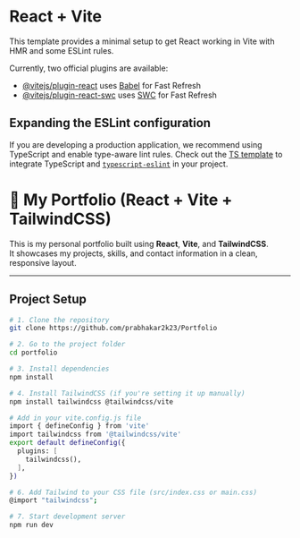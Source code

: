 # React + Vite

This template provides a minimal setup to get React working in Vite with HMR and some ESLint rules.

Currently, two official plugins are available:

- [@vitejs/plugin-react](https://github.com/vitejs/vite-plugin-react/blob/main/packages/plugin-react/README.md) uses [Babel](https://babeljs.io/) for Fast Refresh
- [@vitejs/plugin-react-swc](https://github.com/vitejs/vite-plugin-react-swc) uses [SWC](https://swc.rs/) for Fast Refresh

## Expanding the ESLint configuration

If you are developing a production application, we recommend using TypeScript and enable type-aware lint rules. Check out the [TS template](https://github.com/vitejs/vite/tree/main/packages/create-vite/template-react-ts) to integrate TypeScript and [`typescript-eslint`](https://typescript-eslint.io) in your project.



# 🌟 My Portfolio (React + Vite + TailwindCSS)

This is my personal portfolio built using **React**, **Vite**, and **TailwindCSS**.  
It showcases my projects, skills, and contact information in a clean, responsive layout.

---

##  Project Setup

```bash
# 1. Clone the repository
git clone https://github.com/prabhakar2k23/Portfolio

# 2. Go to the project folder
cd portfolio

# 3. Install dependencies
npm install

# 4. Install TailwindCSS (if you're setting it up manually)
npm install tailwindcss @tailwindcss/vite

# Add in your vite.config.js file
import { defineConfig } from 'vite'
import tailwindcss from '@tailwindcss/vite'
export default defineConfig({
  plugins: [
    tailwindcss(),
  ],
})

# 6. Add Tailwind to your CSS file (src/index.css or main.css)
@import "tailwindcss";

# 7. Start development server
npm run dev

